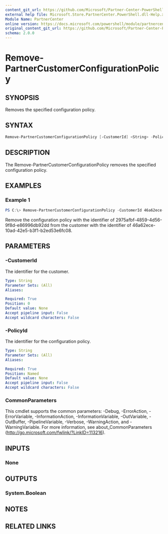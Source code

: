 ```yaml
---
content_git_url: https://github.com/Microsoft/Partner-Center-PowerShell/blob/master/docs/help/Remove-PartnerCustomerConfigurationPolicy.md
external help file: Microsoft.Store.PartnerCenter.PowerShell.dll-Help.xml
Module Name: PartnerCenter
online version: https://docs.microsoft.com/powershell/module/partnercenter/Remove-PartnerCustomerConfigurationPolicy
original_content_git_url: https://github.com/Microsoft/Partner-Center-PowerShell/blob/master/docs/help/Remove-PartnerCustomerConfigurationPolicy.md
schema: 2.0.0
---
```


# Remove-PartnerCustomerConfigurationPolicy

## SYNOPSIS

Removes the specified configuration policy.

## SYNTAX

```powershell
Remove-PartnerCustomerConfigurationPolicy [-CustomerId] <String> -PolicyId <String> [<CommonParameters>]
```

## DESCRIPTION

The Remove-PartnerCustomerConfigurationPolicy removes the specified configuration policy.

## EXAMPLES

### Example 1

```powershell
PS C:\> Remove-PartnerCustomerConfigurationPolicy -CustomerId 46a62ece-10ad-42e5-b3f1-b2ed53e6fc08 -PolicyId 2975afbf-4859-4d56-9f8d-e86996db92dd
```

Remove the configuration policy with the identifier of 2975afbf-4859-4d56-9f8d-e86996db92dd from the customer with the identifier of 46a62ece-10ad-42e5-b3f1-b2ed53e6fc08.

## PARAMETERS

### -CustomerId

The identifier for the customer.

```yaml
Type: String
Parameter Sets: (All)
Aliases:

Required: True
Position: 0
Default value: None
Accept pipeline input: False
Accept wildcard characters: False
```

### -PolicyId

The identifier for the configuration policy.

```yaml
Type: String
Parameter Sets: (All)
Aliases:

Required: True
Position: Named
Default value: None
Accept pipeline input: False
Accept wildcard characters: False
```

### CommonParameters
This cmdlet supports the common parameters: -Debug, -ErrorAction, -ErrorVariable, -InformationAction, -InformationVariable, -OutVariable, -OutBuffer, -PipelineVariable, -Verbose, -WarningAction, and -WarningVariable. For more information, see about_CommonParameters (http://go.microsoft.com/fwlink/?LinkID=113216).

## INPUTS

### None

## OUTPUTS

### System.Boolean

## NOTES

## RELATED LINKS

